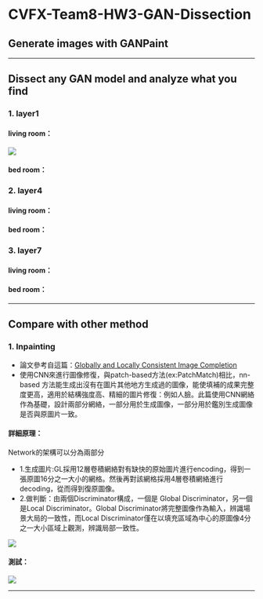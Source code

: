 # CVFX-Team8-HW3-GAN-Dissection

## Generate images with GANPaint


---
## Dissect any GAN model and analyze what you find

### 1. layer1
#### living room：
![](https://imgur.com/EQCiuFc.png)

#### bed room：
### 2. layer4
#### living room：
#### bed room：
### 3. layer7
#### living room：
#### bed room：

---
## Compare with other method
### 1. Inpainting
* 論文參考自這篇：[Globally and Locally Consistent Image Completion](http://iizuka.cs.tsukuba.ac.jp/projects/completion/data/completion_sig2017.pdf)
* 使用CNN來進行圖像修復，與patch-based方法(ex:PatchMatch)相比，nn-based 方法能生成出沒有在圖片其他地方生成過的圖像，能使填補的成果完整度更高，適用於結構強度高、精細的圖片修復：例如人臉。此篇使用CNN網絡作為基礎，設計兩部分網絡，一部分用於生成圖像，一部分用於鑑別生成圖像是否與原圖片一致。

#### 詳細原理：
Network的架構可以分為兩部分
* 1.生成圖片:GL採用12層卷積網絡對有缺快的原始圖片進行encoding，得到一張原圖16分之一大小的網格。然後再對該網格採用4層卷積網絡進行decoding，從而得到復原圖像。
* 2.做判斷：由兩個Discriminator構成，一個是 Global Discriminator，另一個是Local Discriminator。Global Discriminator將完整圖像作為輸入，辨識場景大局的一致性，而Local Discriminator僅在以填充區域為中心的原圖像4分之一大小區域上觀測，辨識局部一致性。

![](https://imgur.com/gPeHysA.png)
#### 測試：

![](https://imgur.com/2KywRji.png)



---
